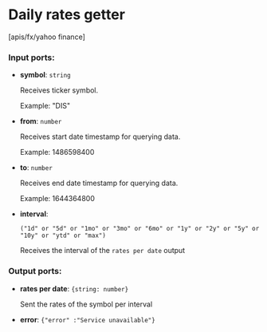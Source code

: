 # Daily rates getter

[apis/fx/yahoo finance]

### Input ports:

* __symbol__: `string`

    Receives ticker symbol.
    
    Example:
    "DIS"


* __from__: `number`

    Receives start date timestamp for querying data.
    
    Example:
    1486598400


* __to__: `number`

    Receives end date timestamp for querying data.
    
    Example:
    1644364800


* __interval__: 
    ```
    ("1d" or "5d" or "1mo" or "3mo" or "6mo" or "1y" or "2y" or "5y" or "10y" or "ytd" or "max")
    ```

    Receives the interval of the `rates per date` output

### Output ports:

* __rates per date__: `{string: number}`

    Sent the rates of the symbol per interval


* __error__: `{"error" :"Service unavailable"}`

